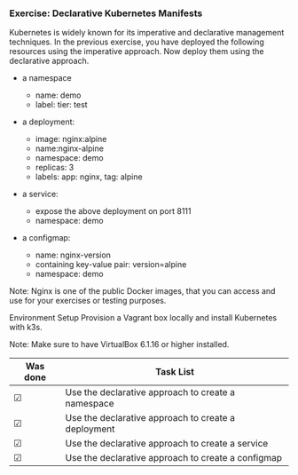 ### Exercise: Declarative Kubernetes Manifests
Kubernetes is widely known for its imperative and declarative management techniques. 
In the previous exercise, you have deployed the following resources using the 
imperative approach. Now deploy them using the declarative approach.

* a namespace
  + name: demo
  + label: tier: test
    

* a deployment:
  + image: nginx:alpine
  + name:nginx-alpine
  + namespace: demo
  + replicas: 3
  + labels: app: nginx, tag: alpine


* a service:
  + expose the above deployment on port 8111
  + namespace: demo


* a configmap:

  + name: nginx-version
  + containing key-value pair: version=alpine
  + namespace: demo


Note: Nginx is one of the public Docker images, that you can access and use for your exercises 
or testing purposes.

Environment Setup
Provision a Vagrant box locally and install Kubernetes with k3s.

Note: Make sure to have VirtualBox 6.1.16 or higher installed.

Was done | Task List
--- | ---
&#9745; | Use the declarative approach to create a namespace
&#9745; | Use the declarative approach to create a deployment
&#9745; | Use the declarative approach to create a service
&#9745; | Use the declarative approach to create a configmap

